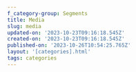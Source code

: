 ```yaml
---
f_category-group: Segments
title: Media
slug: media
updated-on: '2023-10-23T09:16:18.545Z'
created-on: '2023-10-23T09:16:18.545Z'
published-on: '2023-10-26T10:54:25.765Z'
layout: '[categories].html'
tags: categories
---
```



